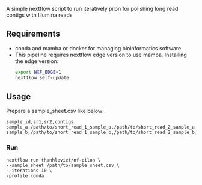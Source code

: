 A simple nextflow script to run iteratively pilon for polishing long read contigs with Illumina reads

## Requirements

- conda and mamba or docker for managing bioinformatics software
- This pipeline requires nextflow edge version to use mamba.
  Installing the edge version:
  ```bash
  export NXF_EDGE=1
  nextflow self-update
  ```
## Usage

Prepare a sample_sheet.csv like below:

```
sample_id,sr1,sr2,contigs
sample_a,/path/to/short_read_1_sample_a,/path/to/short_read_2_sample_a,/path/to/contigs_sample_a
sample_b,/path/to/short_read_1_sample_b,/path/to/short_read_2_sample_b,/path/to/contigs_sample_b
```

### Run
```
nextflow run thanhleviet/nf-pilon \
--sample_sheet /path/to/sample_sheet.csv \
--iterations 10 \
-profile conda
```
